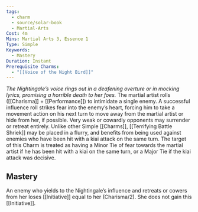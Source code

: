 ```yaml
---
tags:
  - charm
  - source/solar-book
  - Martial-Arts
Cost: 4m
Mins: Martial Arts 3, Essence 1
Type: Simple
Keywords:
  - Mastery
Duration: Instant
Prerequisite Charms:
  - "[[Voice of the Night Bird]]"
---
```

*The Nightingale’s voice rings out in a deafening overture or in mocking lyrics, promising a horrible death to her foes.*
The martial artist rolls ([[Charisma]] + [[Performance]]) to intimidate a single enemy. A successful influence roll strikes fear into the enemy’s heart, forcing him to take a movement action on his next turn to move away from the martial artist or hide from her, if possible. Very weak or cowardly opponents may surrender or retreat entirely. Unlike other Simple [[Charms]], [[Terrifying Battle Shriek]] may be placed in a flurry, and benefits from being used against enemies who have been hit with a kiai attack on the same turn. The target of this Charm is treated as having a Minor Tie of fear towards the martial artist if he has been hit with a kiai on the same turn, or a Major Tie if the kiai attack was decisive. 
## Mastery
An enemy who yields to the Nightingale’s influence and retreats or cowers from her loses [[Initiative]] equal to her (Charisma/2). She does not gain this [[Initiative]].